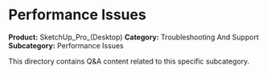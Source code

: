 # Performance Issues

**Product:** SketchUp_Pro_(Desktop)
**Category:** Troubleshooting And Support
**Subcategory:** Performance Issues

This directory contains Q&A content related to this specific subcategory.
